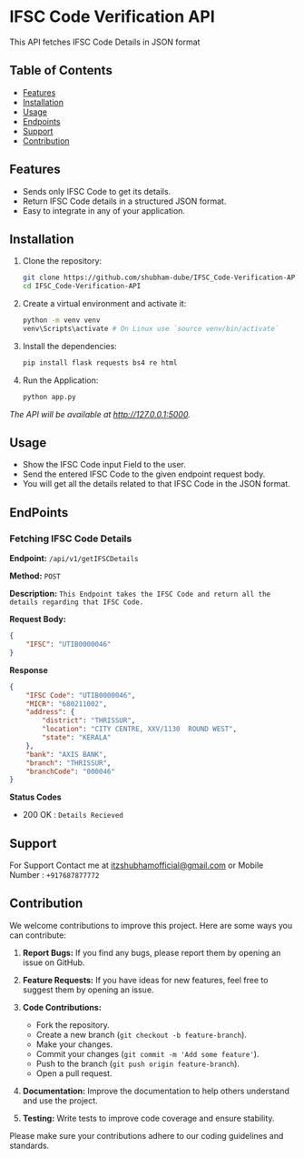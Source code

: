 # IFSC Code Verification API

This API fetches IFSC Code Details in JSON format

## Table of Contents

- [Features](#Features)
- [Installation](#Installation)
- [Usage](#Usage)
- [Endpoints](#EndPoints)
- [Support](#Support)
- [Contribution](#Contribution)

## Features
- Sends only IFSC Code to get its details.
- Return IFSC Code details in a structured JSON format.
- Easy to integrate in any of your application.

## Installation

1. Clone the repository:

   ```bash
   git clone https://github.com/shubham-dube/IFSC_Code-Verification-API.git
   cd IFSC_Code-Verification-API
   
2. Create a virtual environment and activate it:
   ```bash
   python -m venv venv
   venv\Scripts\activate # On Linux use `source venv/bin/activate`
   
3. Install the dependencies:
   ```bash
   pip install flask requests bs4 re html

4. Run the Application:
   ```bash
   python app.py
 *The API will be available at http://127.0.0.1:5000.*
 
## Usage
- Show the IFSC Code input Field to the user.
- Send the entered IFSC Code to the given endpoint request body.
- You will get all the details related to that IFSC Code in the JSON format.
  
## EndPoints

### Fetching IFSC Code Details

**Endpoint:** `/api/v1/getIFSCDetails`

**Method:** `POST`

**Description:** `This Endpoint takes the IFSC Code and return all the details regarding that IFSC Code.`

**Request Body:**
```json
{
    "IFSC": "UTIB0000046"
}
```
**Response**
```json
{
    "IFSC Code": "UTIB0000046",
    "MICR": "680211002",
    "address": {
        "district": "THRISSUR",
        "location": "CITY CENTRE, XXV/1130  ROUND WEST",
        "state": "KERALA"
    },
    "bank": "AXIS BANK",
    "branch": "THRISSUR",
    "branchCode": "000046"
}
```
**Status Codes**
- 200 OK : `Details Recieved`

## Support
For Support Contact me at itzshubhamofficial@gmail.com
or Mobile Number : `+917687877772`

## Contribution

We welcome contributions to improve this project. Here are some ways you can contribute:

1. **Report Bugs:** If you find any bugs, please report them by opening an issue on GitHub.
2. **Feature Requests:** If you have ideas for new features, feel free to suggest them by opening an issue.
3. **Code Contributions:** 
    - Fork the repository.
    - Create a new branch (`git checkout -b feature-branch`).
    - Make your changes.
    - Commit your changes (`git commit -m 'Add some feature'`).
    - Push to the branch (`git push origin feature-branch`).
    - Open a pull request.

4. **Documentation:** Improve the documentation to help others understand and use the project.
5. **Testing:** Write tests to improve code coverage and ensure stability.

Please make sure your contributions adhere to our coding guidelines and standards.
